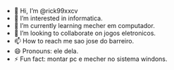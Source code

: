 - 👋 Hi, I’m @rick99xxcv
- 👀 I’m interested in informatica.
- 🌱 I’m currently learning mecher em computador.
- 💞️ I’m looking to collaborate on jogos eletronicos.
- 📫 How to reach me sao jose do barreiro.
- 😄 Pronouns: ele dela.
- ⚡ Fun fact: montar pc e mecher no sistema windons.

<!---
rick99xxcv/rick99xxcv is a ✨ special ✨ repository because its `README.md` (this file) appears on your GitHub profile.
You can click the Preview link to take a look at your changes.
--->
